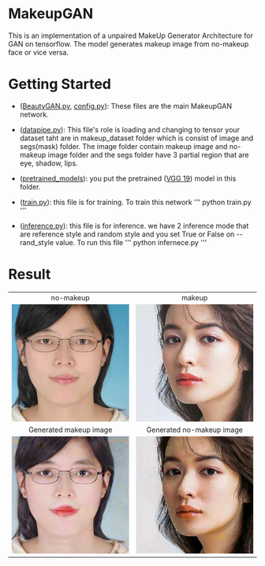 # MakeupGAN
This is an implementation of a unpaired MakeUp Generator Architecture for GAN on tensorflow. The model generates makeup image from no-makeup face or vice versa.

# Getting Started
* ([BeautyGAN.py](/libs/network/BeautyGAN.py), [config.py](/libs/configs/config.py)): These files are the main MakeupGAN network.

* ([datapipe.py](/datasets/datapipe.py)): This file's role is loading and changing to tensor your dataset taht are in makeup_dataset folder which is consist of image and segs(mask) folder. The image folder contain makeup image and no-makeup image folder and the segs folder have 3 partial region that are eye, shadow, lips.

* ([pretrained_models](/pretrained_models)): you put the pretrained ([VGG 19](http://download.tensorflow.org/models/vgg_19_2016_08_28.tar.gz)) model in this folder.

* ([train.py](/train.py)): this file is for training.
	To train this network
''' python train.py '''

* ([inference.py](/inference.py)): this file is for inference. we have 2 inference mode that are reference style and random style and you set True or False on --rand_style value.
	To run this file
''' python infernece.py '''

# Result
<table >
    <tr >
    	<td><center>no-makeup</center></td>
        <td><center>makeup</center></td>
    </tr>
    <tr>
    	<td>
    		<center><img src="/result/case2/oriA.jpg"></center>
    	</td>
    	<td>
    		<center><img src="/result/case2/oriB.jpg"></center>
    	</td>
    </tr>
    <tr >
        <td><center>Generated makeup image</center></td>
        <td><center>Generated no-makeup image</center></td>
    </tr>
    <tr>
        <td>
        	<center><img src="/result/case2/fake_AB.jpg"></center>
        </td>
        <td>
        	<center><img src="/result/case2/fake_BA.jpg"></center>
        </td>
    </tr>
</table>


